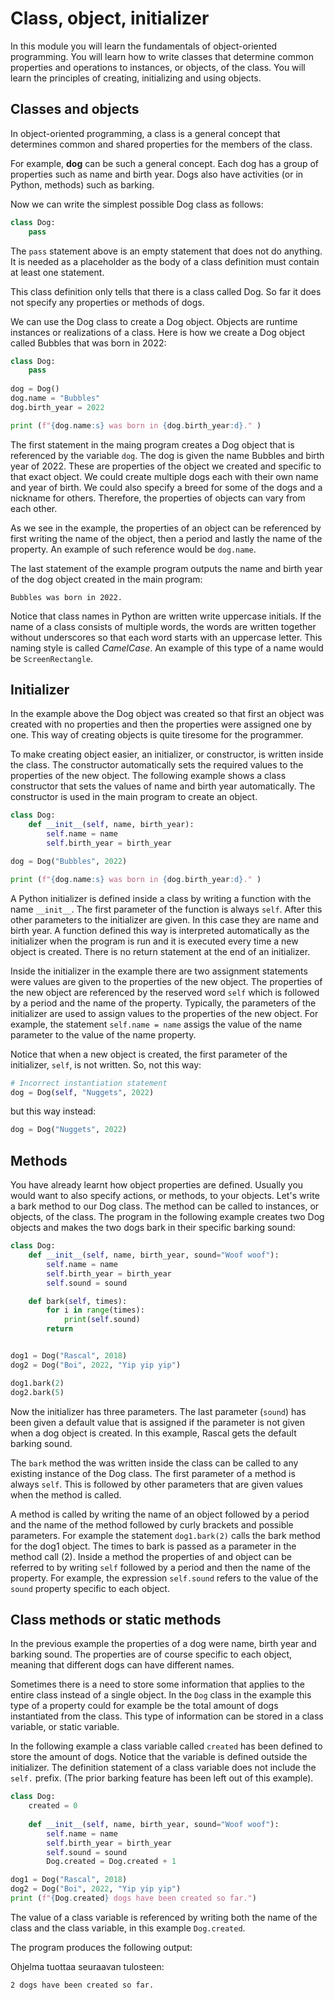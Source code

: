 # Class, object, initializer

In this module you will learn the fundamentals of object-oriented programming. You will learn how to write classes
that determine common properties and operations to instances, or objects, of the class. You will learn the
principles of creating, initializing and using objects.

## Classes and objects

In object-oriented programming, a class is a general concept that determines common and shared properties
for the members of the class.

For example, **dog** can be such a general concept. Each dog has a group of properties such as name and
birth year. Dogs also have activities (or in Python, methods) such as barking.

Now we can write the simplest possible Dog class as follows:

```python
class Dog:
    pass
```

The `pass` statement above is an empty statement that does not do anything. It is needed as a placeholder as the body of
a class definition must contain at least one statement. 

This class definition only tells that there is a class called Dog. So far it does not specify any properties or methods
of dogs.

We can use the Dog class to create a Dog object. Objects are runtime instances or realizations of a class. Here is how
we create a Dog object called Bubbles that was born in 2022:

```python
class Dog:
    pass
   
dog = Dog()
dog.name = "Bubbles"
dog.birth_year = 2022

print (f"{dog.name:s} was born in {dog.birth_year:d}." )
```

The first statement in the maing program creates a Dog object that is referenced by the variable `dog`. The dog is given
the name Bubbles and birth year of 2022. These are properties of the object we created and specific to that exact object.
We could create multiple dogs each with their own name and year of birth. We could also specify a breed for some of the dogs
and a nickname for others. Therefore, the properties of objects can vary from each other.

As we see in the example, the properties of an object can be referenced by first writing the name of the object, then
a period and lastly the name of the property. An example of such reference would be `dog.name`.

The last statement of the example program outputs the name and birth year of the dog object created in the main program:
```monospace
Bubbles was born in 2022.
```

Notice that class names in Python are written write uppercase initials. If the name of a class consists of multiple words,
the words are written together without underscores so that each word starts with an uppercase letter. This naming style
is called *CamelCase*. An example of this type of a name would be `ScreenRectangle`.

## Initializer

In the example above the Dog object was created so that first an object was created with no properties and then the
properties were assigned one by one. This way of creating objects is quite tiresome for the programmer.

To make creating object easier, an initializer, or constructor, is written inside the class. The constructor automatically
sets the required values to the properties of the new object. The following example shows a class constructor that sets
the values of name and birth year automatically. The constructor is used in the main program to create an object.

```python
class Dog:
    def __init__(self, name, birth_year):
        self.name = name
        self.birth_year = birth_year

dog = Dog("Bubbles", 2022)

print (f"{dog.name:s} was born in {dog.birth_year:d}." )
```

A Python initializer is defined inside a class by writing a function with the name `__init__`. The first parameter of the
function is always `self`. After this other parameters to the initializer are given. In this case they are name and birth year.
A function defined this way is interpreted automatically as the initializer when the program is run and it is executed every
time a new object is created. There is no return statement at the end of an initializer.

Inside the initializer in the example there are two assignment statements were values are given to the properties of the new
object. The properties of the new object are referenced by the reserved word `self` which is followed by a period and the name
of the property. Typically, the parameters of the initializer are used to assign values to the properties of the new object.
For example, the statement `self.name = name` assigs the value of the name parameter to the value of the name property.

Notice that when a new object is created, the first parameter of the initializer, `self`, is not written. So, not this way:  
```python
# Incorrect instantiation statement
dog = Dog(self, "Nuggets", 2022)
```
but this way instead:
```python
dog = Dog("Nuggets", 2022)
```

## Methods

You have already learnt how object properties are defined. Usually you would want to also specify actions, or methods, to
your objects. Let's write a bark method to our Dog class. The method can be called to instances, or objects, of the class.
The program in the following example creates two Dog objects and makes the two dogs bark in their specific barking sound:

```python
class Dog:
    def __init__(self, name, birth_year, sound="Woof woof"):
        self.name = name
        self.birth_year = birth_year
        self.sound = sound

    def bark(self, times):
        for i in range(times):
            print(self.sound)
        return


dog1 = Dog("Rascal", 2018)
dog2 = Dog("Boi", 2022, "Yip yip yip")

dog1.bark(2)
dog2.bark(5)
```

Now the initializer has three parameters. The last parameter (`sound`) has been given a default value that is assigned
if the parameter is not given when a dog object is created. In this example, Rascal gets the default barking sound.

The `bark` method the was written inside the class can be called to any existing instance of the Dog class. The first parameter
of a method is always `self`. This is followed by other parameters that are given values when the method is called.

A method is called by writing the name of an object followed by a period and the name of the method followed by curly brackets
and possible parameters. For example the statement `dog1.bark(2)` calls the bark method for the dog1 object. The times to bark
is passed as a parameter in the method call (2). Inside a method the properties of and object can be referred to by writing `self`
followed by a period and then the name of the property. For example, the expression `self.sound` refers to the value of the
`sound` property specific to each object.

## Class methods or static methods

In the previous example the properties of a dog were name, birth year and barking sound. The properties are of course specific to each object,
meaning that different dogs can have different names.

Sometimes there is a need to store some information that applies to the entire class instead of a single object. In the `Dog` class in the example
this type of a property could for example be the total amount of dogs instantiated from the class. This type of information can be stored in a
class variable, or static variable. 

In the following example a class variable called `created` has been defined to store the amount of dogs. Notice that the variable is defined outside the
initializer. The definition statement of a class variable does not include the `self.` prefix. (The prior barking feature has been left out of this example).

```python
class Dog:
    created = 0
	
	def __init__(self, name, birth_year, sound="Woof woof"):
        self.name = name
        self.birth_year = birth_year
        self.sound = sound
		Dog.created = Dog.created + 1

dog1 = Dog("Rascal", 2018)
dog2 = Dog("Boi", 2022, "Yip yip yip")
print (f"{Dog.created} dogs have been created so far.")
```

The value of a class variable is referenced by writing both the name of the class and the class variable, in this example `Dog.created`.

The program produces the following output:

Ohjelma tuottaa seuraavan tulosteen:
```monospace
2 dogs have been created so far.
```
